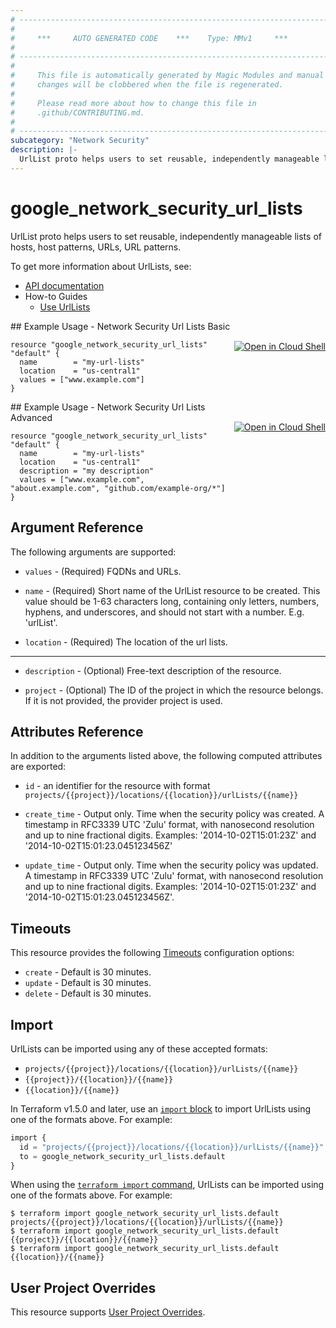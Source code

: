 ```yaml
---
# ----------------------------------------------------------------------------
#
#     ***     AUTO GENERATED CODE    ***    Type: MMv1     ***
#
# ----------------------------------------------------------------------------
#
#     This file is automatically generated by Magic Modules and manual
#     changes will be clobbered when the file is regenerated.
#
#     Please read more about how to change this file in
#     .github/CONTRIBUTING.md.
#
# ----------------------------------------------------------------------------
subcategory: "Network Security"
description: |-
  UrlList proto helps users to set reusable, independently manageable lists of hosts, host patterns, URLs, URL patterns.
---
```


# google_network_security_url_lists

UrlList proto helps users to set reusable, independently manageable lists of hosts, host patterns, URLs, URL patterns.


To get more information about UrlLists, see:

* [API documentation](https://cloud.google.com/secure-web-proxy/docs/reference/network-security/rest/v1/projects.locations.urlLists)
* How-to Guides
    * [Use UrlLists]( https://cloud.google.com/secure-web-proxy/docs/use-url-list)

<div class = "oics-button" style="float: right; margin: 0 0 -15px">
  <a href="https://console.cloud.google.com/cloudshell/open?cloudshell_git_repo=https%3A%2F%2Fgithub.com%2Fterraform-google-modules%2Fdocs-examples.git&cloudshell_image=gcr.io%2Fcloudshell-images%2Fcloudshell%3Alatest&cloudshell_print=.%2Fmotd&cloudshell_tutorial=.%2Ftutorial.md&cloudshell_working_dir=network_security_url_lists_basic&open_in_editor=main.tf" target="_blank">
    <img alt="Open in Cloud Shell" src="//gstatic.com/cloudssh/images/open-btn.svg" style="max-height: 44px; margin: 32px auto; max-width: 100%;">
  </a>
</div>
## Example Usage - Network Security Url Lists Basic


```hcl
resource "google_network_security_url_lists" "default" {
  name        = "my-url-lists"
  location    = "us-central1"
  values = ["www.example.com"]
}
```
<div class = "oics-button" style="float: right; margin: 0 0 -15px">
  <a href="https://console.cloud.google.com/cloudshell/open?cloudshell_git_repo=https%3A%2F%2Fgithub.com%2Fterraform-google-modules%2Fdocs-examples.git&cloudshell_image=gcr.io%2Fcloudshell-images%2Fcloudshell%3Alatest&cloudshell_print=.%2Fmotd&cloudshell_tutorial=.%2Ftutorial.md&cloudshell_working_dir=network_security_url_lists_advanced&open_in_editor=main.tf" target="_blank">
    <img alt="Open in Cloud Shell" src="//gstatic.com/cloudssh/images/open-btn.svg" style="max-height: 44px; margin: 32px auto; max-width: 100%;">
  </a>
</div>
## Example Usage - Network Security Url Lists Advanced


```hcl
resource "google_network_security_url_lists" "default" {
  name        = "my-url-lists"
  location    = "us-central1"
  description = "my description"
  values = ["www.example.com", "about.example.com", "github.com/example-org/*"]
}
```

## Argument Reference

The following arguments are supported:


* `values` -
  (Required)
  FQDNs and URLs.

* `name` -
  (Required)
  Short name of the UrlList resource to be created.
  This value should be 1-63 characters long, containing only letters, numbers, hyphens, and underscores, and should not start with a number. E.g. 'urlList'.

* `location` -
  (Required)
  The location of the url lists.


- - -


* `description` -
  (Optional)
  Free-text description of the resource.

* `project` - (Optional) The ID of the project in which the resource belongs.
    If it is not provided, the provider project is used.


## Attributes Reference

In addition to the arguments listed above, the following computed attributes are exported:

* `id` - an identifier for the resource with format `projects/{{project}}/locations/{{location}}/urlLists/{{name}}`

* `create_time` -
  Output only. Time when the security policy was created.
  A timestamp in RFC3339 UTC 'Zulu' format, with nanosecond resolution and up to nine fractional digits.
  Examples: '2014-10-02T15:01:23Z' and '2014-10-02T15:01:23.045123456Z'

* `update_time` -
  Output only. Time when the security policy was updated.
  A timestamp in RFC3339 UTC 'Zulu' format, with nanosecond resolution and up to nine fractional digits.
  Examples: '2014-10-02T15:01:23Z' and '2014-10-02T15:01:23.045123456Z'.


## Timeouts

This resource provides the following
[Timeouts](https://developer.hashicorp.com/terraform/plugin/sdkv2/resources/retries-and-customizable-timeouts) configuration options:

- `create` - Default is 30 minutes.
- `update` - Default is 30 minutes.
- `delete` - Default is 30 minutes.

## Import


UrlLists can be imported using any of these accepted formats:

* `projects/{{project}}/locations/{{location}}/urlLists/{{name}}`
* `{{project}}/{{location}}/{{name}}`
* `{{location}}/{{name}}`


In Terraform v1.5.0 and later, use an [`import` block](https://developer.hashicorp.com/terraform/language/import) to import UrlLists using one of the formats above. For example:

```tf
import {
  id = "projects/{{project}}/locations/{{location}}/urlLists/{{name}}"
  to = google_network_security_url_lists.default
}
```

When using the [`terraform import` command](https://developer.hashicorp.com/terraform/cli/commands/import), UrlLists can be imported using one of the formats above. For example:

```
$ terraform import google_network_security_url_lists.default projects/{{project}}/locations/{{location}}/urlLists/{{name}}
$ terraform import google_network_security_url_lists.default {{project}}/{{location}}/{{name}}
$ terraform import google_network_security_url_lists.default {{location}}/{{name}}
```

## User Project Overrides

This resource supports [User Project Overrides](https://registry.terraform.io/providers/hashicorp/google/latest/docs/guides/provider_reference#user_project_override).
